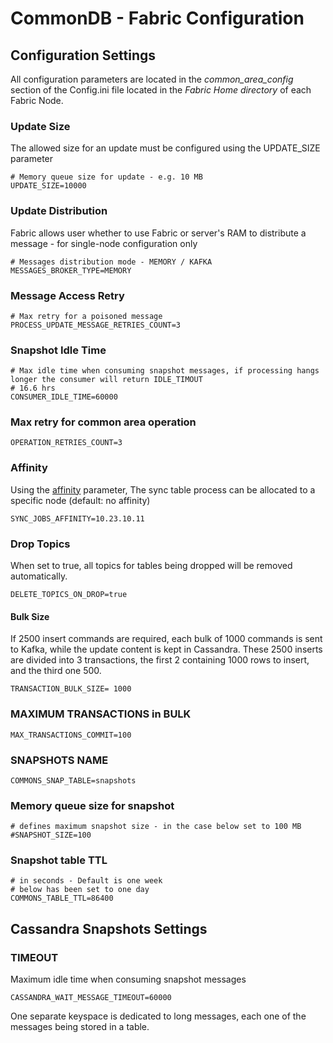 # CommonDB - Fabric Configuration 

## Configuration Settings

All configuration parameters are located in the *common_area_config* section of the Config.ini file located in the *Fabric Home directory* of each Fabric Node.


### Update Size
The allowed size for an update must be configured using the UPDATE_SIZE parameter

```
# Memory queue size for update - e.g. 10 MB
UPDATE_SIZE=10000
```

### Update Distribution
Fabric allows user whether to use Fabric or server's RAM to distribute a message - for single-node configuration only

```
# Messages distribution mode - MEMORY / KAFKA
MESSAGES_BROKER_TYPE=MEMORY
```

### Message Access Retry

```
# Max retry for a poisoned message
PROCESS_UPDATE_MESSAGE_RETRIES_COUNT=3
```

### Snapshot Idle Time

```
# Max idle time when consuming snapshot messages, if processing hangs longer the consumer will return IDLE_TIMOUT
# 16.6 hrs
CONSUMER_IDLE_TIME=60000
```

### Max retry for common area operation
```OPERATION_RETRIES_COUNT=3```

### Affinity 

Using the [affinity](/articles/20_jobs_and_batch_services/10_jobs_and_batches_affinity.md) parameter, The sync table process can be allocated to a specific node (default: no affinity)
```
SYNC_JOBS_AFFINITY=10.23.10.11
```

### Drop Topics

When set to true, all topics for tables being dropped will be removed automatically.
```
DELETE_TOPICS_ON_DROP=true
```

#### Bulk Size

If 2500 insert commands are required, each bulk of 1000 commands is sent to Kafka, while the update content is kept in Cassandra. 
These 2500 inserts are divided into 3 transactions, the first 2 containing 1000 rows to insert, and the third one 500.

```
TRANSACTION_BULK_SIZE= 1000
```




### MAXIMUM TRANSACTIONS in BULK

```
MAX_TRANSACTIONS_COMMIT=100
```

### SNAPSHOTS NAME

```
COMMONS_SNAP_TABLE=snapshots
```

### Memory queue size for snapshot
```
# defines maximum snapshot size - in the case below set to 100 MB
#SNAPSHOT_SIZE=100
```

### Snapshot table TTL

```
# in seconds - Default is one week
# below has been set to one day
COMMONS_TABLE_TTL=86400 
```

## Cassandra Snapshots Settings

### TIMEOUT

Maximum idle time when consuming snapshot messages

```
CASSANDRA_WAIT_MESSAGE_TIMEOUT=60000
```

One separate keyspace is dedicated to long messages, each one of the messages being stored in a table.
